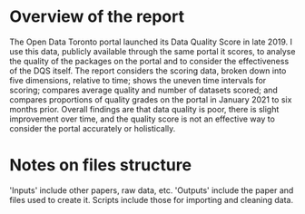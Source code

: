 # Overview of the report

The Open Data Toronto portal launched its Data Quality Score in late 2019. I use this data, publicly available through the same portal it scores, to analyse the quality of the packages on the portal and to consider the effectiveness of the DQS itself. The report considers the scoring data, broken down into five dimensions, relative to time; shows the uneven time intervals for scoring; compares average quality and number of datasets scored; and compares proportions of quality grades on the portal in January 2021 to six months prior. Overall findings are that data quality is poor, there is slight improvement over time, and the quality score is not an effective way to consider the portal accurately or holistically.

# Notes on files structure

'Inputs' include other papers, raw data, etc. 'Outputs' include the paper and files used to create it. Scripts include those for importing and cleaning data.